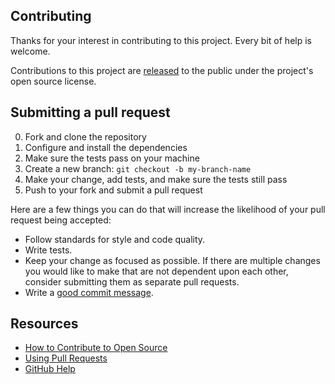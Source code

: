 ## Contributing

Thanks for your interest in contributing to this project. Every bit of help is welcome.

Contributions to this project are [released](https://help.github.com/articles/github-terms-of-service/#6-contributions-under-repository-license) to the public under the project's open source license.

## Submitting a pull request

0. Fork and clone the repository
0. Configure and install the dependencies
0. Make sure the tests pass on your machine
0. Create a new branch: `git checkout -b my-branch-name`
0. Make your change, add tests, and make sure the tests still pass
0. Push to your fork and submit a pull request

Here are a few things you can do that will increase the likelihood of your pull request being accepted:

- Follow standards for style and code quality.
- Write tests.
- Keep your change as focused as possible. If there are multiple changes you would like to make that are not dependent upon each other, consider submitting them as separate pull requests.
- Write a [good commit message](http://tbaggery.com/2008/04/19/a-note-about-git-commit-messages.html).

## Resources

- [How to Contribute to Open Source](https://opensource.guide/how-to-contribute/)
- [Using Pull Requests](https://help.github.com/articles/about-pull-requests/)
- [GitHub Help](https://help.github.com)
